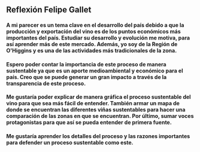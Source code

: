 ## Reflexión Felipe Gallet

#### A mi parecer es un tema clave en el desarrollo del país debido a que la producción y exportación del vino es de los puntos económicos más importantes del país. Estudiar su desarrollo y evolución me motiva, para así aprender más de este mercado. Además, yo soy de la Región de O'Higgins y es una de las actividades más tradicionales de la zona. 

#### Espero poder contar la importancia de este proceso de manera sustentable ya que es un aporte medioambiental y económico para el país. Creo que se puede generar un gran impacto a través de la transparencia de este proceso. 

#### Me gustaría poder explicar de manera gráfica el proceso sustentable del vino para que sea más fácil de entender. También armar un mapa de donde se encuentran las diferentes viñas sustentables para hacer una comparación de las zonas en que se encuentran. Por último, sumar voces protagonistas para que así se pueda entender de primera fuente.

#### Me gustaría aprender los detalles del proceso y las razones importantes para defender un proceso sustentable como este.